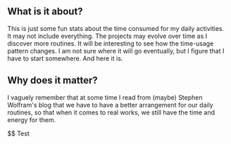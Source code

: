 ## What is it about?

This is just some fun stats about the time consumed for my daily activities.  It
may not include everything.  The projects may evolve over time as I discover
more routines.  It will be interesting to see how the time-usage pattern
changes.  I am not sure where it will go eventually, but I figure that I have to
start somewhere.  And here it is.

## Why does it matter?

I vaguely remember that at some time I read from (maybe) Stephen Wolfram's blog
that we have to have a better arrangement for our daily routines, so that when
it comes to real works, we still have the time and energy for them. 

$$ Test
